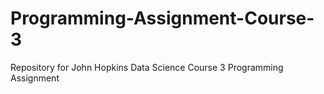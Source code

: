 # Programming-Assignment-Course-3
Repository for John Hopkins Data Science Course 3 Programming Assignment
